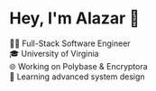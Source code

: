 # Hey, I'm Alazar 👋

👨‍💻 Full-Stack Software Engineer<br> 
🎓 University of Virginia<br>
🌐 Working on Polybase & Encryptora<br>
🌱 Learning advanced system design<br>

